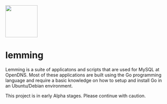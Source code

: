 <img src="https://raw.githubusercontent.com/opendns/lemming/master/docs/images/odns_lemming.png" width="100" height="100">

# lemming

Lemming is a suite of applicatons and scripts that are used for MySQL at OpenDNS. Most of these applications are built using the Go programming language and require a basic knowledge on how to setup and install Go in an Ubuntu/Debian environment.

This project is in early Alpha stages. Please continue with caution.
